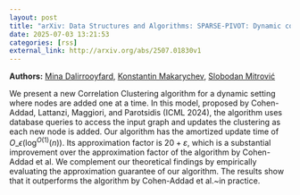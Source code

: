 ```yaml
---
layout: post
title: "arXiv: Data Structures and Algorithms: SPARSE-PIVOT: Dynamic correlation clustering for node insertions"
date: 2025-07-03 13:21:53 
categories: [rss]
external_link: http://arxiv.org/abs/2507.01830v1
---
```


**Authors:** [Mina Dalirrooyfard](https://dblp.uni-trier.de/search?q=Mina+Dalirrooyfard), [Konstantin Makarychev](https://dblp.uni-trier.de/search?q=Konstantin+Makarychev), [Slobodan Mitrović](https://dblp.uni-trier.de/search?q=Slobodan+Mitrovi%C4%87)

We present a new Correlation Clustering algorithm for a dynamic setting where
nodes are added one at a time. In this model, proposed by Cohen-Addad,
Lattanzi, Maggiori, and Parotsidis (ICML 2024), the algorithm uses database
queries to access the input graph and updates the clustering as each new node
is added. Our algorithm has the amortized update time of
$O\_{\epsilon}(\log^{O(1)}(n))$. Its approximation factor is $20+\varepsilon$,
which is a substantial improvement over the approximation factor of the
algorithm by Cohen-Addad et al. We complement our theoretical findings by
empirically evaluating the approximation guarantee of our algorithm. The
results show that it outperforms the algorithm by Cohen-Addad et al.~in
practice.
